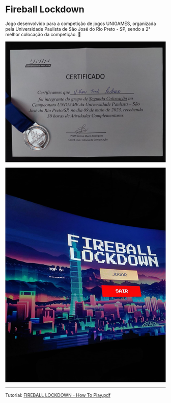 # Fireball Lockdown

Jogo desenvolvido para a competição de jogos UNIGAMES, organizada pela Universidade Paulista de São José do Rio Preto - SP, sendo a 2° melhor colocação da competição. 🥈

![image](./Extras/Certificado17052023.jpg)

![image](./Extras/PhotoFL.jpg)

------

Tutorial: [FIREBALL LOCKDOWN - How To Play.pdf](Extras/FIREBALL%20LOCKDOWN%20-%20How%20To%20Play.pdf)


